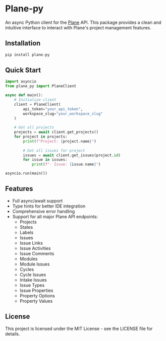 # Plane-py

An async Python client for the [Plane](https://plane.so) API. This package provides a clean and intuitive interface to interact with Plane's project management features.

## Installation

```bash
pip install plane-py
```

## Quick Start

```python
import asyncio
from plane_py import PlaneClient

async def main():
    # Initialize client
    client = PlaneClient(
        api_token="your_api_token",
        workspace_slug="your_workspace_slug"
    )
    
    # Get all projects
    projects = await client.get_projects()
    for project in projects:
        print(f"Project: {project.name}")
        
        # Get all issues for project
        issues = await client.get_issues(project.id)
        for issue in issues:
            print(f"- Issue: {issue.name}")

asyncio.run(main())
```

## Features

- Full async/await support
- Type hints for better IDE integration
- Comprehensive error handling
- Support for all major Plane API endpoints:
  - Projects
  - States
  - Labels
  - Issues
  - Issue Links
  - Issue Activities
  - Issue Comments
  - Modules
  - Module Issues
  - Cycles
  - Cycle Issues
  - Intake Issues
  - Issue Types
  - Issue Properties
  - Property Options
  - Property Values

## License

This project is licensed under the MIT License - see the LICENSE file for details.
